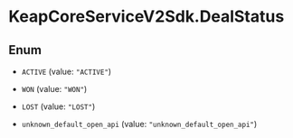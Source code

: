 # KeapCoreServiceV2Sdk.DealStatus

## Enum


* `ACTIVE` (value: `"ACTIVE"`)

* `WON` (value: `"WON"`)

* `LOST` (value: `"LOST"`)

* `unknown_default_open_api` (value: `"unknown_default_open_api"`)


